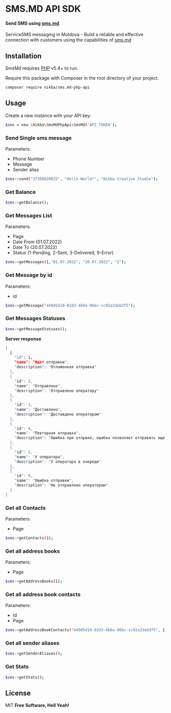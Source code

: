 # SMS.MD API SDK
#### Send SMS using [sms.md](https://sms.md/)

ServiceSMS messaging in Moldova - Build a reliable and effective connection with customers using the capabilities of [sms.md](https://sms.md/)

## Installation

SmsMd requires [PHP](https://php.net/) v5.4+ to run.

Require this package with Composer in the root directory of your project.

```sh
composer require nikba/sms.md-php-api
```

## Usage
Create a new instance with your API key:
```sh
$sms = new \Nikba\SmsMdPhpApi\SmsMd('API_TOKEN');
```

### Send Single sms message
Parameters:
* Phone Number
* Message
* Sender alias 
```sh
$sms->send("37360820825", "Hello World!", "Nikba Creative Studio");
```

### Get Balance
```sh
$sms->getBalance();
```

### Get Messages List
Parameters:
* Page
* Date From (01.07.2022)
* Date To (20.07.2022)
* Status (1-Pending, 2-Sent, 3-Delivered, 9-Error)
```sh
$sms->getMessages(1,"01.07.2022", "20.07.2022", "2");
```

### Get Message by id
Parameters:
* id
```sh
$sms->getMessage("449d5410-82d3-4b6e-96bc-cc92a33eb3f5");
```

### Get Messages Statuses
```sh
$sms->getMessageStatuses();
```
**Server response**

```sh
[
  {
    "id": 1,
    "name": "Ждет отправки",
    "description": "Отложенная отправка"
  },
  {
    "id": 2,
    "name": "Отправлено",
    "description": "Отправлено оператору"
  },
  {
    "id": 3,
    "name": "Доставлено",
    "description": "Доставдено оператором"
  },
  {
    "id": 4,
    "name": "Повторная отправка",
    "description": "Ошибка при отпрвке, ошибка позволяет отправить еще раз"
  },
  {
    "id": 5,
    "name": "У оператора",
    "description": "У оператора в очереди"
  },
  {
    "id": 9,
    "name": "Ошибка отправки",
    "description": "Не отправлено оператором"
  }
]
```

### Get all Contacts
Parameters:
* Page
```sh
$sms->getContacts(1);
```

### Get all address books
Parameters:
* Page
```sh
$sms->getAddressBooks(1);
```

### Get all address book contacts
Parameters:
* Id
* Page
```sh
$sms->getAddressBookContacts("449d5410-82d3-4b6e-96bc-cc92a33eb3f5", 1);
```

### Get all sender aliases
```sh
$sms->getSenderAliases();
```

### Get Stats
```sh
$sms->getStats();
```

## License

MIT
**Free Software, Hell Yeah!**
